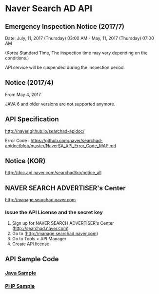 # Naver Search AD API

## Emergency Inspection Notice (2017/7)

Date: July, 11, 2017 (Thursday) 03:00 AM - May, 11, 2017 (Thursday) 07:00 AM 

(Korea Standard Time, The inspection time may vary depending on the conditions.)

API service will be suspended during the inspection period.

## Notice (2017/4)
From May 4, 2017

JAVA 6 and older versions are not supported anymore.

## API Specification
http://naver.github.io/searchad-apidoc/

Error Code : https://github.com/naver/searchad-apidoc/blob/master/NaverSA_API_Error_Code_MAP.md

## Notice (KOR)
http://doc.api.naver.com/searchad/ko/notice_all

## NAVER SEARCH ADVERTISER's Center
http://manage.searchad.naver.com

### Issue the API License and the secret key

1. Sign up for NAVER SEARCH ADVERTISER's Center (http://searchad.naver.com)
2. Go to (http://manage.searchad.naver.com)
3. Go to Tools > API Manager
4. Create API license


## API Sample Code

### [Java Sample](java-sample)
### [PHP Sample](php-sample)
